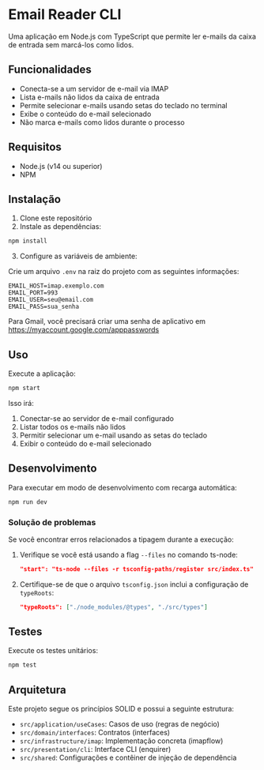 # Email Reader CLI

Uma aplicação em Node.js com TypeScript que permite ler e-mails da caixa de entrada sem marcá-los como lidos.

## Funcionalidades

- Conecta-se a um servidor de e-mail via IMAP
- Lista e-mails não lidos da caixa de entrada
- Permite selecionar e-mails usando setas do teclado no terminal
- Exibe o conteúdo do e-mail selecionado
- Não marca e-mails como lidos durante o processo

## Requisitos

- Node.js (v14 ou superior)
- NPM

## Instalação

1. Clone este repositório
2. Instale as dependências:

```bash
npm install
```

3. Configure as variáveis de ambiente:

Crie um arquivo `.env` na raiz do projeto com as seguintes informações:

```
EMAIL_HOST=imap.exemplo.com
EMAIL_PORT=993
EMAIL_USER=seu@email.com
EMAIL_PASS=sua_senha
```

Para Gmail, você precisará criar uma senha de aplicativo em https://myaccount.google.com/apppasswords

## Uso

Execute a aplicação:

```bash
npm start
```

Isso irá:
1. Conectar-se ao servidor de e-mail configurado
2. Listar todos os e-mails não lidos
3. Permitir selecionar um e-mail usando as setas do teclado
4. Exibir o conteúdo do e-mail selecionado

## Desenvolvimento

Para executar em modo de desenvolvimento com recarga automática:

```bash
npm run dev
```

### Solução de problemas

Se você encontrar erros relacionados a tipagem durante a execução:

1. Verifique se você está usando a flag `--files` no comando ts-node:
   ```json
   "start": "ts-node --files -r tsconfig-paths/register src/index.ts"
   ```

2. Certifique-se de que o arquivo `tsconfig.json` inclui a configuração de `typeRoots`:
   ```json
   "typeRoots": ["./node_modules/@types", "./src/types"]
   ```

## Testes

Execute os testes unitários:

```bash
npm test
```

## Arquitetura

Este projeto segue os princípios SOLID e possui a seguinte estrutura:

- `src/application/useCases`: Casos de uso (regras de negócio)
- `src/domain/interfaces`: Contratos (interfaces)
- `src/infrastructure/imap`: Implementação concreta (imapflow)
- `src/presentation/cli`: Interface CLI (enquirer)
- `src/shared`: Configurações e contêiner de injeção de dependência